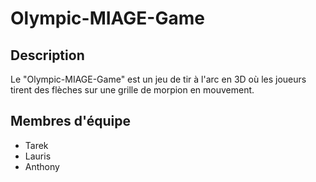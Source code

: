# Olympic-MIAGE-Game

## Description

Le "Olympic-MIAGE-Game" est un jeu de tir à l'arc en 3D où les joueurs tirent des flèches sur une grille de morpion en mouvement. 

## Membres d'équipe

- Tarek
- Lauris
- Anthony